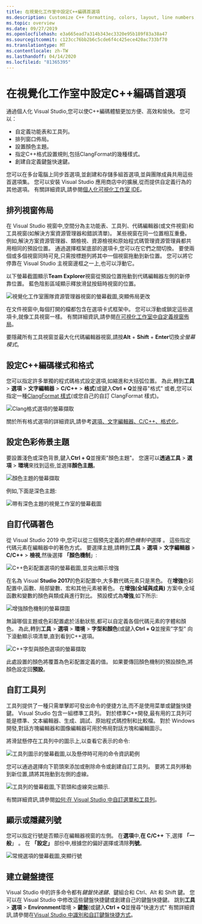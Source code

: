 ```yaml
---
title: 在視覺化工作室中設定C++編碼首選項
ms.description: Customize C++ formatting, colors, layout, line numbers, and menus in the Visual Studio IDE.
ms.topic: overview
ms.date: 09/27/2019
ms.openlocfilehash: e3a665ead7a314b343ec3320e95b189f83a38a47
ms.sourcegitcommit: c123cc76bb2b6c5cde6f4c425ece420ac733bf70
ms.translationtype: MT
ms.contentlocale: zh-TW
ms.lasthandoff: 04/14/2020
ms.locfileid: "81365395"
---
```

# <a name="set-your-c-coding-preferences-in-visual-studio"></a>在視覺化工作室中設定C++編碼首選項

通過個人化 Visual Studio,您可以使C++編碼體驗更加方便、高效和愉快。 您可以：

- 自定義功能表和工具列。
- 排列窗口佈局。
- 設置顏色主題。
- 指定C++格式設置規則,包括ClangFormat的幾種樣式。
- 創建自定義鍵盤快速鍵。

您可以在多台電腦上同步首選項,並創建和存儲多組首選項,並與團隊成員共用這些首選項集。 您可以安裝 Visual Studio 應用商店中的擴展,從而提供自定義行為的其他選項。 有關詳細資訊,請參閱[個人化可視化工作室 IDE](/visualstudio/ide/personalizing-the-visual-studio-ide)。

## <a name="arrange-window-layout"></a>排列視窗佈局

在 Visual Studio 視窗中,空間分為主功能表、工具列、代碼編輯器(或文件視窗)和工具視窗(如解決方案資源管理器和錯誤清單)。 某些視窗在同一位置相互重疊。 例如,解決方案資源管理器、類檢視、資源檢視和原始程式碼管理資源管理員都共用相同的預設位置。 通過選擇框架底部的選項卡,您可以在它們之間切換。 要使兩個或多個視窗同時可見,只需按標題列將其中一個視窗拖動到新位置。 您可以將它停靠在 Visual Studio 主視窗邊框之一上,也可以浮動它。

以下螢幕截圖顯示**Team Explorer**視窗從預設位置拖動到代碼編輯器左側的新停靠位置。 藍色陰影區域顯示釋放滑鼠按鈕時視窗的位置。

![視覺化工作室團隊資源管理器視窗的螢幕截圖,突顯佈局更改](media/window-layout-move-team-explorer.png)

在文件視窗中,每個打開的檔都包含在選項卡式框架中。 您可以浮動或鎖定這些選項卡,就像工具視窗一樣。 有關詳細資訊,請參閱[在可視化工作室中自定義視窗佈局](/visualstudio/ide/customizing-window-layouts-in-visual-studio)。

要隱藏所有工具視窗並最大化代碼編輯器視窗,請按**Alt** + **Shift** + **Enter**切換*全螢幕模式*。

## <a name="set-c-coding-styles-and-formatting"></a>設定C++編碼樣式和格式

您可以指定許多單獨的程式碼格式設定選項,如縮進和大括弧位置。 為此,轉到**工具** > **選項** > **文字編輯器** > **C/C++** > **格式**(或鍵入**Ctrl + Q**並搜尋"格式" 或者,您可以指定一種[ClangFormat 樣式](https://clang.llvm.org/docs/ClangFormat.html)(或您自己的自訂 ClangFormat 樣式)。

![Clang格式選項的螢幕擷取](media/clang-format-ide.png)

關於所有格式選項的詳細資訊,請參考[選項、文字編輯器、C/C++、格式化](/visualstudio/ide/reference/options-text-editor-c-cpp-formatting)。

## <a name="set-the-color-theme"></a>設定色彩佈景主題

要設置淺色或深色背景,鍵入**Ctrl + Q**並搜索"顏色主題"。 您還可以**透過工具** > **選項** > **環境**來找到這些,並選擇**顏色主題**。

![顏色主題的螢幕擷取](media/tools-options-color-theme.png)

例如,下面是深色主題:

![帶有深色主題的視覺工作室的螢幕截圖](media/tools-options-dark-theme.png)

## <a name="customize-code-colorization"></a>自訂代碼著色

從 Visual Studio 2019 中,您可以從三個預先定義的*顏色機制中*選擇 。 這些指定代碼元素在編輯器中的著色方式。 要選擇主題,請轉到**工具** > **選項** > **文字編輯器** > **C/C++** > **檢視**,然後選擇 **「顏色機制**」:

![C++色彩配置選項的螢幕截圖,並突出顯示增強](media/color-schemes.png)

在名為 Visual **Studio 2017**的色彩配置中,大多數代碼元素只是黑色。 在**增強**色彩配置中,函數、局部變數、宏和其他元素被著色。 在**增強(全域與成員)** 方案中,全域函數和變數的顏色與類成員進行對比。 預設模式為**增強**,如下所示:

![增強顏色機制的螢幕擷圖](media/color-scheme-enhanced.png)

無論哪個主題或色彩配置處於活動狀態,都可以自定義各個代碼元素的字體和顏色。 為此,轉到**工具** > **選項** > **環境** > **字型和顏色**(或鍵入**Ctrl + Q**並搜索"字型" 向下滾動顯示項清單,直到看到C++選項。

![C++字型與顏色選項的螢幕擷取](media/tools-options-cpp-colors.png)

此處設置的顏色將覆蓋為色彩配置定義的值。 如果要傳回顏色機制的預設顏色,將顏色設定回**預設**。

## <a name="customize-the-toolbars"></a>自訂工具列

工具列提供了一種只需單擊即可發出命令的便捷方法,而不是使用菜單或鍵盤快捷鍵。 Visual Studio 包含一組標準工具列。 對於標準C++開發,最有用的工具列可能是標準、文本編輯器、生成、調試、原始程式碼控制和比較檔。 對於 Windows 開發,對話方塊編輯器和圖像編輯器可用於佈局對話方塊和編輯圖示。

將滑鼠懸停在工具列中的圖示上,以查看它表示的命令:

![工具列圖示的螢幕截圖,以及懸停時可用的命令資訊範例](media/toolbar-mouse-hover.png)

您可以通過選擇向下箭頭來添加或刪除命令或創建自訂工具列。 要將工具列移動到新位置,請將其拖動到左側的虛線。

![工具列的螢幕截圖,下箭頭和虛線突出顯示](media/toolbar-move-edit.png).

有關詳細資訊,請參閱[如何:在 Visual Studio 中自訂選單和工具列](/visualstudio/ide/how-to-customize-menus-and-toolbars-in-visual-studio)。

## <a name="show-or-hide-line-numbers"></a>顯示或隱藏列號

您可以指定行號是否顯示在編輯器視窗的左側。 在**選項**中,**在 C/C++** 下,選擇 **「一般**」 。 在 **「設定」** 部份中,根據您的偏好選擇或清除**列號**。

![常規選項的螢幕截圖,突顯行號](media/tools-options-line-numbers.png)

## <a name="create-keyboard-shortcuts"></a>建立鍵盤捷徑

Visual Studio 中的許多命令都有*鍵盤快速鍵*、鍵組合和 Ctrl、Alt 和 Shift 鍵。 您可以在 Visual Studio 中修改這些鍵盤快捷鍵或創建自己的鍵盤快捷鍵。 跳到**工具** > **選項** > **Environment**環境 > **鍵盤**(或鍵入**Ctrl + Q**並搜尋"快速方式" 有關詳細資訊,請參閱在[Visual Studio 中識別和自訂鍵盤快捷方式](/visualstudio/ide/identifying-and-customizing-keyboard-shortcuts-in-visual-studio)。
